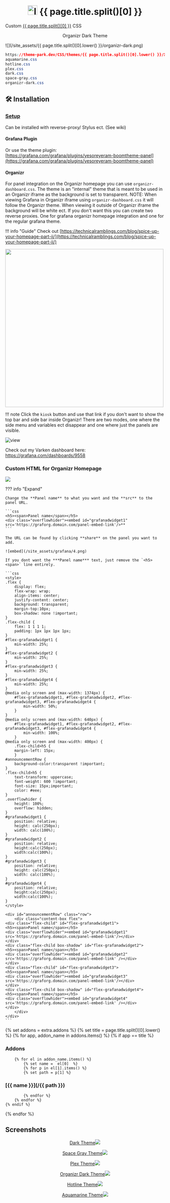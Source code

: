 <h1 align="center"> <img src="/site_assets/{{ page.title.split()[0].lower() }}/logo.png" alt="logo" width="30" height="30"> {{ page.title.split()[0] }}</h1>

Custom [{{ page.title.split()[0] }}](https://github.com/Sonarr/Sonarr) CSS

<p align="center"> Organizr Dark Theme </p>

![](/site_assets/{{ page.title.split()[0].lower() }}/organizr-dark.png)

```css
https://theme-park.dev/CSS/themes/{{ page.title.split()[0].lower() }}/XXX.css
aquamarine.css
hotline.css
plex.css
dark.css
space-gray.css
organizr-dark.css
```

## 🛠️ Installation

### [Setup](/setup)

Can be installed with reverse-proxy/ Stylus ect. (See wiki)

#### Grafana Plugin

Or use the theme plugin: [https://grafana.com/grafana/plugins/yesoreyeram-boomtheme-panel](https://grafana.com/grafana/plugins/yesoreyeram-boomtheme-panel)

#### Organizr

For panel integration on the Organizr homepage you can use `organizr-dashboard.css`. The theme is an "internal" theme that is meant to be used in an Organizr iframe as the background is set to transparent.
NOTE: When viewing Grafana in Organizr iframe using `organizr-dashboard.css` it will follow the Organizr theme. When viewing it outside of Organizr iframe the background will be white ect. If you don't want this you can create two reverse proxies. One for grafana organizr homepage integration and one for the regular grafana theme.

!!! info "Guide"
    Check out [https://technicalramblings.com/blog/spice-up-your-homepage-part-ii/](https://technicalramblings.com/blog/spice-up-your-homepage-part-ii/)

<img src="/site_assets/grafana/orgdash.jpg" height="500px"></img>

!!! note
    Click the `kiosk` button and use that link if you don't want to show the top bar and side bar inside Organizr! There are two modes, one where the side menu and variables ect disappear and one where just the panels are visible.

![view](/site_assets/grafana/view.png)

Check out my Varken dashboard here: https://grafana.com/dashboards/9558

### Custom HTML for Organizr Homepage

![](/site_assets/grafana/3.png)

??? info "Expand"

    Change the **Panel name** to what you want and the **src** to the panel URL.

    ```css
    <h5><span>Panel name</span></h5>
    <div class="overflowhider"><embed id="grafanadwidget1" src='https://graforg.domain.com/panel-embed-link'/>**
    ```

    The URL can be found by clicking **share** on the panel you want to add.

    ![embed](/site_assets/grafana/4.png)

    If you dont want the ***Panel name*** text, just remove the `<h5><span>` line entirely.

    ```css
    <style>
    .flex {
        display: flex;
        flex-wrap: wrap;
        align-items: center;
        justify-content: center;
        background: transparent;
        margin-top:10px;
        box-shadow: none !important;
    }
    .flex-child {
        flex: 1 1 1 1;
        padding: 1px 1px 1px 1px;
    }
    #flex-grafanadwidget1 {
        min-width: 25%;
    }
    #flex-grafanadwidget2 {
        min-width: 25%;
    }
    #flex-grafanadwidget3 {
        min-width: 25%;
    }
    #flex-grafanadwidget4 {
        min-width: 25%;
    }
    @media only screen and (max-width: 1374px) {
        #flex-grafanadwidget1, #flex-grafanadwidget2, #flex-grafanadwidget3, #flex-grafanadwidget4 {
            min-width: 50%;
        }
    }
    @media only screen and (max-width: 640px) {
        #flex-grafanadwidget1, #flex-grafanadwidget2, #flex-grafanadwidget3, #flex-grafanadwidget4 {
            min-width: 100%;
        }
    @media only screen and (max-width: 400px) {
        .flex-child>h5 {
        margin-left: 15px;
        }
    #announcementRow {
        background-color:transparent !important;
    }
    .flex-child>h5 {
        text-transform: uppercase;
        font-weight: 600 !important;
        font-size: 15px;important;
        color: #eee;
    }
    .overflowhider {
        height: 100%;
        overflow: hidden;
    }
    #grafanadwidget1 {
        position: relative;
        height: calc(250px);
        width: calc(100%);
    }
    #grafanadwidget2 {
        position: relative;
        height:calc(250px);
        width:calc(100%);
    }
    #grafanadwidget3 {
        position: relative;
        height: calc(250px);
        width: calc(100%);
    }
    #grafanadwidget4 {
        position: relative;
        height:calc(250px);
        width:calc(100%);
    }
    </style>

    <div id="announcementRow" class="row">
        <div class="content-box flex">
    <div class="flex-child" id="flex-grafanadwidget1">
    <h5><span>Panel name</span></h5>
    <div class="overflowhider"><embed id="grafanadwidget1" src='https://graforg.domain.com/panel-embed-link'/></div>
    </div>
    <div class="flex-child box-shadow" id="flex-grafanadwidget2">
    <h5><span>Panel name</span></h5>
    <div class="overflowhider"><embed id="grafanadwidget2" src='https://graforg.domain.com/panel-embed-link' /></div>
    </div>
    <div class="flex-child" id="flex-grafanadwidget3">
    <h5><span>Panel name</span></h5>
    <div class="overflowhider"><embed id="grafanadwidget3" src='https://graforg.domain.com/panel-embed-link'/></div>
    </div>
    <div class="flex-child box-shadow" id="flex-grafanadwidget4">
    <h5><span>Panel name</span></h5>
    <div class="overflowhider"><embed id="grafanadwidget4" src='https://graforg.domain.com/panel-embed-link' /></div>
    </div>
        </div>
    </div>
    ```

{% set addons = extra.addons %}
{% set title = page.title.split()[0].lower() %}
{% for app, addon_name in addons.items() %}
    {% if app  ==  title %}

### Addons

        {% for el in addon_name.items() %}
            {% set name =  el[0]  %}
            {% for p in el[1].items() %}
            {% set path = p[1] %}

### [{{ name }}](/{{ path }})

            {% endfor %}
        {% endfor %}
    {% endif %}
{% endfor %}

## Screenshots

<p align="center">  
<a href="/site_assets/{{ page.title.split()[0].lower() }}/dark.png">Dark Theme<img src="/site_assets/{{ page.title.split()[0].lower() }}/dark.png"></img>
</p>

<p align="center">  
<a href="/site_assets/{{ page.title.split()[0].lower() }}/space-gray.png">Space Gray Theme<img src="/site_assets/{{ page.title.split()[0].lower() }}/space-gray.png"></img>
</p>

<p align="center">  
<a href="/site_assets/{{ page.title.split()[0].lower() }}/plex.png">Plex Theme<img src="/site_assets/{{ page.title.split()[0].lower() }}/plex.png"></img>
</p>

<p align="center">
<a href="/site_assets/{{ page.title.split()[0].lower() }}/organizr-dark.png">Organizr Dark Theme<img src="/site_assets/{{ page.title.split()[0].lower() }}/organizr-dark.png"></img>
</p>

<p align="center">
<a href="/site_assets/{{ page.title.split()[0].lower() }}/hotline.png">Hotline Theme<img src="/site_assets/{{ page.title.split()[0].lower() }}/hotline.png"></img>
</p>

<p align="center">
<a href="/site_assets/{{ page.title.split()[0].lower() }}/aquamarine.png">Aquamarine Theme<img src="/site_assets/{{ page.title.split()[0].lower() }}/aquamarine.png"></img>
</p>
